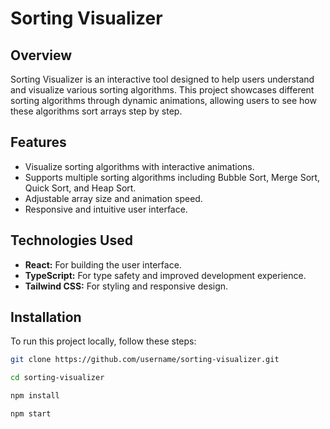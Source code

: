 # Sorting Visualizer

## Overview

Sorting Visualizer is an interactive tool designed to help users understand and visualize various sorting algorithms. This project showcases different sorting algorithms through dynamic animations, allowing users to see how these algorithms sort arrays step by step.

## Features

- Visualize sorting algorithms with interactive animations.
- Supports multiple sorting algorithms including Bubble Sort, Merge Sort, Quick Sort, and Heap Sort.
- Adjustable array size and animation speed.
- Responsive and intuitive user interface.

## Technologies Used

- **React:** For building the user interface.
- **TypeScript:** For type safety and improved development experience.
- **Tailwind CSS:** For styling and responsive design.

## Installation

To run this project locally, follow these steps:

   ```bash
   git clone https://github.com/username/sorting-visualizer.git

   cd sorting-visualizer

   npm install

   npm start
   ```
